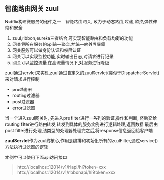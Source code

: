 ## 智能路由网关 zuul

Netflix构建微服务的组件之一 - 智能路由网关, 致力于动态路由,过滤,监控,弹性伸缩和安全

1. zuul,ribbon,eureka三者结合,可实现智能路由和负载均衡的功能
2. 网关将所有服务的api统一聚合,并统一向外界暴露
3. 网关服务可以做身份认证和权限认证
4. 网关可以实现监控功能,实时输出日志,对请求进行记录
5. 网关可以监控流量,在高流量情况下,对服务进行降级

zuul通过servlet来实现,zuul通过自定义的zuulServlet(类似于DispatcherServlet)来对请求进行控制

- pre过滤器
- routing过滤器
- post过滤器
- error过滤器

当一个进入zuul网关时, 先进入pre filter进行一系列的验证,操作和判断,
然后交给routing filter进行路由转发,转发到具体的服务实例进行逻辑处理,返回数据
最后由post filter进行处理,该类型的处理器处理完之后,将response信息返回给客户端

**zuulServlet**作为zuul的核心,作用是编排和初始化所有的zuulFilter,通过service()方法执行过滤器的逻辑

本例中可以使用下面api访问接口
> http://localhost:12014/v1/hiapi/hi?token=xxx
> http://localhost:12014/v1/ribbonapi/hi?token=xxx